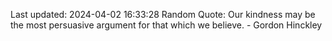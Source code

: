 Last updated: 2024-04-02 16:33:28
Random Quote: Our kindness may be the most persuasive argument for that which we believe. - Gordon Hinckley